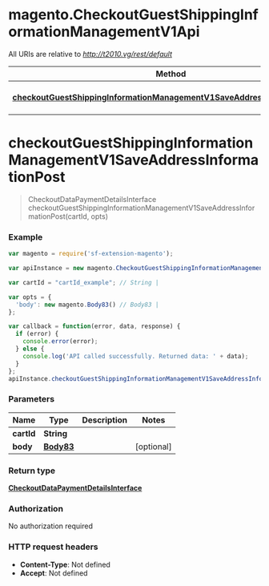 # magento.CheckoutGuestShippingInformationManagementV1Api

All URIs are relative to *http://t2010.vg/rest/default*

Method | HTTP request | Description
------------- | ------------- | -------------
[**checkoutGuestShippingInformationManagementV1SaveAddressInformationPost**](CheckoutGuestShippingInformationManagementV1Api.md#checkoutGuestShippingInformationManagementV1SaveAddressInformationPost) | **POST** /V1/guest-carts/{cartId}/shipping-information | 


<a name="checkoutGuestShippingInformationManagementV1SaveAddressInformationPost"></a>
# **checkoutGuestShippingInformationManagementV1SaveAddressInformationPost**
> CheckoutDataPaymentDetailsInterface checkoutGuestShippingInformationManagementV1SaveAddressInformationPost(cartId, opts)





### Example
```javascript
var magento = require('sf-extension-magento');

var apiInstance = new magento.CheckoutGuestShippingInformationManagementV1Api();

var cartId = "cartId_example"; // String | 

var opts = { 
  'body': new magento.Body83() // Body83 | 
};

var callback = function(error, data, response) {
  if (error) {
    console.error(error);
  } else {
    console.log('API called successfully. Returned data: ' + data);
  }
};
apiInstance.checkoutGuestShippingInformationManagementV1SaveAddressInformationPost(cartId, opts, callback);
```

### Parameters

Name | Type | Description  | Notes
------------- | ------------- | ------------- | -------------
 **cartId** | **String**|  | 
 **body** | [**Body83**](Body83.md)|  | [optional] 

### Return type

[**CheckoutDataPaymentDetailsInterface**](CheckoutDataPaymentDetailsInterface.md)

### Authorization

No authorization required

### HTTP request headers

 - **Content-Type**: Not defined
 - **Accept**: Not defined

